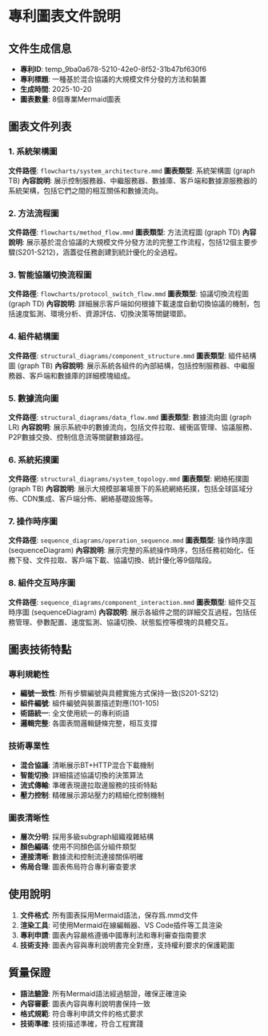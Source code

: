 # 專利圖表文件說明

## 文件生成信息
- **專利ID**: temp_9ba0a678-5210-42e0-8f52-31b47bf630f6
- **專利標題**: 一種基於混合協議的大規模文件分發的方法和裝置
- **生成時間**: 2025-10-20
- **圖表數量**: 8個專業Mermaid圖表

## 圖表文件列表

### 1. 系統架構圖
**文件路徑**: `flowcharts/system_architecture.mmd`
**圖表類型**: 系統架構圖 (graph TB)
**內容說明**: 展示控制服務器、中繼服務器、數據庫、客戶端和數據源服務器的系統架構，包括它們之間的相互關係和數據流向。

### 2. 方法流程圖
**文件路徑**: `flowcharts/method_flow.mmd`
**圖表類型**: 方法流程圖 (graph TD)
**內容說明**: 展示基於混合協議的大規模文件分發方法的完整工作流程，包括12個主要步驟(S201-S212)，涵蓋從任務創建到統計優化的全過程。

### 3. 智能協議切換流程圖
**文件路徑**: `flowcharts/protocol_switch_flow.mmd`
**圖表類型**: 協議切換流程圖 (graph TD)
**內容說明**: 詳細展示客戶端如何根據下載速度自動切換協議的機制，包括速度監測、環境分析、資源評估、切換決策等關鍵環節。

### 4. 組件結構圖
**文件路徑**: `structural_diagrams/component_structure.mmd`
**圖表類型**: 組件結構圖 (graph TB)
**內容說明**: 展示系統各組件的內部結構，包括控制服務器、中繼服務器、客戶端和數據庫的詳細模塊組成。

### 5. 數據流向圖
**文件路徑**: `structural_diagrams/data_flow.mmd`
**圖表類型**: 數據流向圖 (graph LR)
**內容說明**: 展示系統中的數據流向，包括文件拉取、緩衝區管理、協議服務、P2P數據交換、控制信息流等關鍵數據路徑。

### 6. 系統拓撲圖
**文件路徑**: `structural_diagrams/system_topology.mmd`
**圖表類型**: 網絡拓撲圖 (graph TB)
**內容說明**: 展示大規模部署場景下的系統網絡拓撲，包括全球區域分佈、CDN集成、客戶端分佈、網絡基礎設施等。

### 7. 操作時序圖
**文件路徑**: `sequence_diagrams/operation_sequence.mmd`
**圖表類型**: 操作時序圖 (sequenceDiagram)
**內容說明**: 展示完整的系統操作時序，包括任務初始化、任務下發、文件拉取、客戶端下載、協議切換、統計優化等9個階段。

### 8. 組件交互時序圖
**文件路徑**: `sequence_diagrams/component_interaction.mmd`
**圖表類型**: 組件交互時序圖 (sequenceDiagram)
**內容說明**: 展示各組件之間的詳細交互過程，包括任務管理、參數配置、速度監測、協議切換、狀態監控等模塊的具體交互。

## 圖表技術特點

### 專利規範性
- **編號一致性**: 所有步驟編號與具體實施方式保持一致(S201-S212)
- **組件編號**: 組件編號與裝置描述對應(101-105)
- **術語統一**: 全文使用統一的專利術語
- **邏輯完整**: 各圖表間邏輯鏈條完整，相互支撐

### 技術專業性
- **混合協議**: 清晰展示BT+HTTP混合下載機制
- **智能切換**: 詳細描述協議切換的決策算法
- **流式傳輸**: 準確表現邊拉取邊服務的技術特點
- **壓力控制**: 精確展示源站壓力的精細化控制機制

### 圖表清晰性
- **層次分明**: 採用多級subgraph組織複雜結構
- **顏色編碼**: 使用不同顏色區分組件類型
- **連接清晰**: 數據流和控制流連接關係明確
- **佈局合理**: 圖表佈局符合專利審查要求

## 使用說明

1. **文件格式**: 所有圖表採用Mermaid語法，保存爲.mmd文件
2. **渲染工具**: 可使用Mermaid在線編輯器、VS Code插件等工具渲染
3. **專利申請**: 圖表內容嚴格遵循中國專利法和專利審查指南要求
4. **技術支持**: 圖表內容與專利說明書完全對應，支持權利要求的保護範圍

## 質量保證

- **語法驗證**: 所有Mermaid語法經過驗證，確保正確渲染
- **內容審覈**: 圖表內容與專利說明書保持一致
- **格式規範**: 符合專利申請文件的格式要求
- **技術準確**: 技術描述準確，符合工程實踐